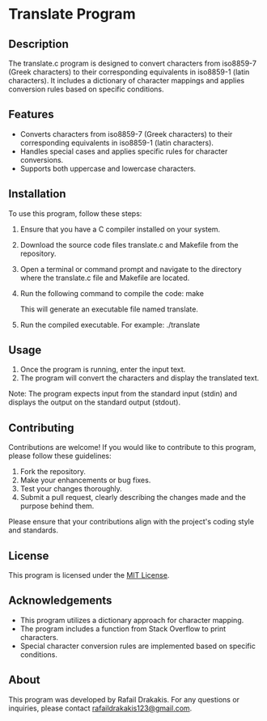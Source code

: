 # Translate Program

## Description

The translate.c program is designed to convert characters from  iso8859-7 (Greek characters) to their corresponding equivalents in iso8859-1 (latin characters). It includes a dictionary of character mappings and applies conversion rules based on specific conditions.

## Features

- Converts characters from iso8859-7 (Greek characters) to their corresponding equivalents in iso8859-1 (latin characters).
- Handles special cases and applies specific rules for character conversions.
- Supports both uppercase and lowercase characters.

## Installation

To use this program, follow these steps:

1. Ensure that you have a C compiler installed on your system.
2. Download the source code files translate.c and Makefile from the repository.
3. Open a terminal or command prompt and navigate to the directory where the translate.c file and Makefile are located.
4. Run the following command to compile the code: make
   
   This will generate an executable file named translate.

5. Run the compiled executable. For example:  ./translate


## Usage

1. Once the program is running, enter the input text.
2. The program will convert the characters and display the translated text.

Note: The program expects input from the standard input (stdin) and displays the output on the standard output (stdout).

## Contributing

Contributions are welcome! If you would like to contribute to this program, please follow these guidelines:

1. Fork the repository.
2. Make your enhancements or bug fixes.
3. Test your changes thoroughly.
4. Submit a pull request, clearly describing the changes made and the purpose behind them.

Please ensure that your contributions align with the project's coding style and standards.

## License

This program is licensed under the [MIT License](LICENSE).

## Acknowledgements

- This program utilizes a dictionary approach for character mapping.
- The program includes a function from Stack Overflow to print characters.
- Special character conversion rules are implemented based on specific conditions.

## About

This program was developed by Rafail Drakakis. For any questions or inquiries, please contact rafaildrakakis123@gmail.com.
